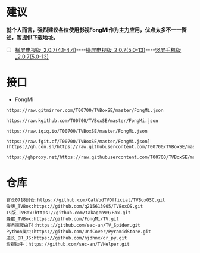 # 建议
**就个人而言，强烈建议各位使用影视FongMi作为主力应用，优点太多不一一赘述，暂提供下载地址。**
- [ ] [横屏电视版_2.0.7(4.1-4.4)](https://ghps.cc/https://github.com/FongMi/Release/blob/main/apk/kitkat/leanback.apk)----[横屏电视版_2.0.7(5.0-13)](https://ghps.cc/https://github.com/FongMi/Release/blob/main/apk/release/leanback-python-armeabi_v7a.apk)----[竖屏手机版_2.0.7(5.0-13)](https://ghps.cc/https://github.com/FongMi/Release/blob/main/apk/release/mobile-python-arm64_v8a.apk)
# 接口
- FongMi
```
https://raw.gitmirror.com/T00700/TVBoxSE/master/FongMi.json
```
```
https://raw.kgithub.com/T00700/TVBoxSE/master/FongMi.json
```
```
https://raw.iqiq.io/T00700/TVBoxSE/master/FongMi.json
```
```
https://raw.fgit.cf/T00700/TVBoxSE/master/FongMi.json](https://gh.con.sh/https://raw.githubusercontent.com/T00700/TVBoxSE/master/FongMi.json
```
```
https://ghproxy.net/https://raw.githubusercontent.com/T00700/TVBoxSE/master/FongMi.json
```
# 仓库
```
官仓0718封仓:https://github.com/CatVodTVOfficial/TVBoxOSC.git
俊版_TVBox:https://github.com/q215613905/TVBoxOS.git
T9版_TVBox:https://github.com/takagen99/Box.git
蜂蜜_TVBox:https://github.com/FongMi/TV.git
服务端爬虫T4:https://github.com/sec-an/TV_Spider.git
Python爬虫:https://github.com/UndCover/PyramidStore.git
道长_DR_JS:https://github.com/hjdhnx/dr_py.git
影视助手：https://github.com/sec-an/TVHelper.git
```
